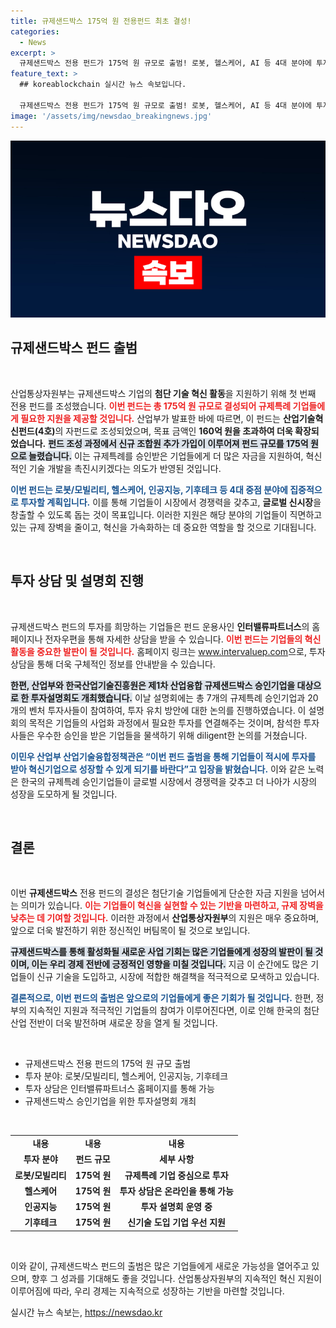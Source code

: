 ```yaml
---
title: 규제샌드박스 175억 원 전용펀드 최초 결성!
categories:
  - News
excerpt: >
  규제샌드박스 전용 펀드가 175억 원 규모로 출범! 로봇, 헬스케어, AI 등 4대 분야에 투자, 혁신 기업들의 글로벌 진출을 응원합니다. 지금이 투자 상담의 기회!
feature_text: >
  ## koreablockchain 실시간 뉴스 속보입니다.

  규제샌드박스 전용 펀드가 175억 원 규모로 출범! 로봇, 헬스케어, AI 등 4대 분야에 투자, 혁신 기업들의 글로벌 진출을 응원합니다. 지금이 투자 상담의 기회!
image: '/assets/img/newsdao_breakingnews.jpg'
---
```


<p><img src="/assets/img/newsdao_breakingnews.jpg" alt="koreablockchain 속보" /></p>

<h2 data-ke-size="size26">규제샌드박스 펀드 출범</h2>

<p data-ke-size="size16">&nbsp;</p>

<p>산업통상자원부는 규제샌드박스 기업의 <strong>첨단 기술 혁신 활동</strong>을 지원하기 위해 첫 번째 전용 펀드를 조성했습니다. <b><span style="color: #ee2323;">이번 펀드는 총 175억 원 규모로 결성되어 규제특례 기업들에게 필요한 지원을 제공할 것입니다.</span></b> 산업부가 발표한 바에 따르면, 이 펀드는 <strong>산업기술혁신펀드(4호)</strong>의 자펀드로 조성되었으며, 목표 금액인 <strong>160억 원을 초과하여 더욱 확장되었습니다.</strong> <b><span style="background-color: #21538527;">펀드 조성 과정에서 신규 조합원 추가 가입이 이루어져 펀드 규모를 175억 원으로 늘렸습니다.</span></b> 이는 규제특례를 승인받은 기업들에게 더 많은 자금을 지원하여, 혁신적인 기술 개발을 촉진시키겠다는 의도가 반영된 것입니다. </p>

<p><b><span style="color: #1a5490;">이번 펀드는 로봇/모빌리티, 헬스케어, 인공지능, 기후테크 등 4대 중점 분야에 집중적으로 투자할 계획입니다.</span></b> 이를 통해 기업들이 시장에서 경쟁력을 갖추고, <strong>글로벌 신시장</strong>을 창출할 수 있도록 돕는 것이 목표입니다. 이러한 지원은 해당 분야의 기업들이 직면하고 있는 규제 장벽을 줄이고, 혁신을 가속화하는 데 중요한 역할을 할 것으로 기대됩니다. </p>

<p data-ke-size="size16">&nbsp;</p>

<h2 data-ke-size="size26">투자 상담 및 설명회 진행</h2>

<p data-ke-size="size16">&nbsp;</p>

<p>규제샌드박스 펀드의 투자를 희망하는 기업들은 펀드 운용사인 <strong>인터밸류파트너스</strong>의 홈페이지나 전자우편을 통해 자세한 상담을 받을 수 있습니다. <b><span style="color: #ee2323;">이번 펀드는 기업들의 혁신 활동을 중요한 발판이 될 것입니다.</span></b> 홈페이지 링크는 <a href="https://www.intervaluep.com">www.intervaluep.com</a>으로, 투자 상담을 통해 더욱 구체적인 정보를 안내받을 수 있습니다. </p>

<p><b><span style="background-color: #21538527;">한편, 산업부와 한국산업기술진흥원은 제1차 산업융합 규제샌드박스 승인기업을 대상으로 한 투자설명회도 개최했습니다.</span></b> 이날 설명회에는 총 7개의 규제특례 승인기업과 20개의 벤처 투자사들이 참여하여, 투자 유치 방안에 대한 논의를 진행하였습니다. 이 설명회의 목적은 기업들의 사업화 과정에서 필요한 투자를 연결해주는 것이며, 참석한 투자사들은 우수한 승인을 받은 기업들을 물색하기 위해 diligent한 논의를 거쳤습니다. </p>

<p><b><span style="color: #1a5490;">이민우 산업부 산업기술융합정책관은 “이번 펀드 출범을 통해 기업들이 적시에 투자를 받아 혁신기업으로 성장할 수 있게 되기를 바란다”고 입장을 밝혔습니다.</span></b> 이와 같은 노력은 한국의 규제특례 승인기업들이 글로벌 시장에서 경쟁력을 갖추고 더 나아가 시장의 성장을 도모하게 될 것입니다.</p>

<p data-ke-size="size16">&nbsp;</p>

<h2 data-ke-size="size26">결론</h2>

<p data-ke-size="size16">&nbsp;</p>

<p>이번 <strong>규제샌드박스</strong> 전용 펀드의 결성은 첨단기술 기업들에게 단순한 자금 지원을 넘어서는 의미가 있습니다. <b><span style="color: #ee2323;">이는 기업들이 혁신을 실현할 수 있는 기반을 마련하고, 규제 장벽을 낮추는 데 기여할 것입니다.</span></b>  이러한 과정에서 <strong>산업통상자원부</strong>의 지원은 매우 중요하며, 앞으로 더욱 발전하기 위한 정신적인 버팀목이 될 것으로 보입니다. </p>

<p><b><span style="background-color: #21538527;">규제샌드박스를 통해 활성화될 새로운 사업 기회는 많은 기업들에게 성장의 발판이 될 것이며, 이는 우리 경제 전반에 긍정적인 영향을 미칠 것입니다.</span></b> 지금 이 순간에도 많은 기업들이 신규 기술을 도입하고, 시장에 적합한 해결책을 적극적으로 모색하고 있습니다. </p>

<p><b><span style="color: #1a5490;">결론적으로, 이번 펀드의 출범은 앞으로의 기업들에게 좋은 기회가 될 것입니다.</span></b> 한편, 정부의 지속적인 지원과 적극적인 기업들의 참여가 이루어진다면, 이로 인해 한국의 첨단 산업 전반이 더욱 발전하며 새로운 장을 열게 될 것입니다. </p>

<p data-ke-size="size16">&nbsp;</p>

<ul>
  <li>규제샌드박스 전용 펀드의 175억 원 규모 출범</li>
  <li>투자 분야: 로봇/모빌리티, 헬스케어, 인공지능, 기후테크</li>
  <li>투자 상담은 인터밸류파트너스 홈페이지를 통해 가능</li>
  <li>규제샌드박스 승인기업을 위한 투자설명회 개최</li>
</ul>

<p data-ke-size="size16">&nbsp;</p>

<table>
  <tr>
    <td style="text-align: center; height: 17px;"><b>내용</b></td>
    <td style="text-align: center; height: 17px;"><b>내용</b></td>
    <td style="text-align: center; height: 17px;"><b>내용</b></td>
  </tr>
  <tr>
    <td style="text-align: center; height: 17px;"><b>투자 분야</b></td>
    <td style="text-align: center; height: 17px;"><b>펀드 규모</b></td>
    <td style="text-align: center; height: 17px;"><b>세부 사항</b></td>
  </tr>
  <tr>
    <td style="text-align: center; height: 17px;"><b>로봇/모빌리티</b></td>
    <td style="text-align: center; height: 17px;"><b>175억 원</b></td>
    <td style="text-align: center; height: 17px;"><b>규제특례 기업 중심으로 투자</b></td>
  </tr>
  <tr>
    <td style="text-align: center; height: 17px;"><b>헬스케어</b></td>
    <td style="text-align: center; height: 17px;"><b>175억 원</b></td>
    <td style="text-align: center; height: 17px;"><b>투자 상담은 온라인을 통해 가능</b></td>
  </tr>
  <tr>
    <td style="text-align: center; height: 17px;"><b>인공지능</b></td>
    <td style="text-align: center; height: 17px;"><b>175억 원</b></td>
    <td style="text-align: center; height: 17px;"><b>투자 설명회 운영 중</b></td>
  </tr>
  <tr>
    <td style="text-align: center; height: 17px;"><b>기후테크</b></td>
    <td style="text-align: center; height: 17px;"><b>175억 원</b></td>
    <td style="text-align: center; height: 17px;"><b>신기술 도입 기업 우선 지원</b></td>
  </tr>
</table>

<p data-ke-size="size16">&nbsp;</p>

<p>이와 같이, 규제샌드박스 펀드의 출범은 많은 기업들에게 새로운 가능성을 열어주고 있으며, 향후 그 성과를 기대해도 좋을 것입니다. 산업통상자원부의 지속적인 혁신 지원이 이루어짐에 따라, 우리 경제는 지속적으로 성장하는 기반을 마련할 것입니다.</p>
실시간 뉴스 속보는, <a href="https://newsdao.kr" rel="dofollow">https://newsdao.kr</a>


